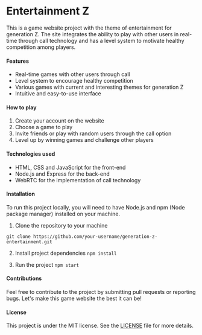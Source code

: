 
# Entertainment Z
This is a game website project with the theme of entertainment for generation Z. The site integrates the ability to play with other users in real-time through call technology and has a level system to motivate healthy competition among players.

#### Features
- Real-time games with other users through call
- Level system to encourage healthy competition
- Various games with current and interesting themes for generation Z
- Intuitive and easy-to-use interface

#### How to play
1. Create your account on the website
2. Choose a game to play
3. Invite friends or play with random users through the call option
4. Level up by winning games and challenge other players

#### Technologies used
- HTML, CSS and JavaScript for the front-end
- Node.js and Express for the back-end
- WebRTC for the implementation of call technology

#### Installation
To run this project locally, you will need to have Node.js and npm (Node package manager) installed on your machine.

1. Clone the repository to your machine

```git clone https://github.com/your-username/generation-z-entertainment.git```

2. Install project dependencies
```npm install```

3. Run the project
```npm start```

#### Contributions
Feel free to contribute to the project by submitting pull requests or reporting bugs. Let's make this game website the best it can be!

#### License
This project is under the MIT license. See the [LICENSE](https://chat.openai.com/chat/LICENSE) file for more details.

